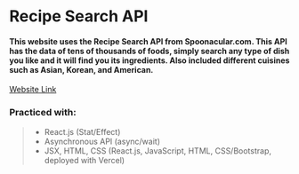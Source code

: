 # Recipe Search API

#### This website uses the Recipe Search API from Spoonacular.com. This API has the data of tens of thousands of foods, simply search any type of dish you like and it will find you its ingredients. Also included different cuisines such as Asian, Korean, and American. 
[Website Link](recipefinder-seven.vercel.app/)

### Practiced with: 
> - React.js (Stat/Effect)
> - Asynchronous API (async/wait)
> - JSX, HTML, CSS
(React.js, JavaScript, HTML, CSS/Bootstrap, deployed with Vercel)

